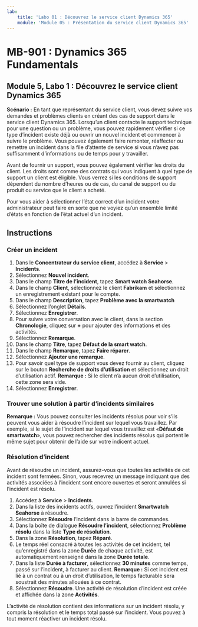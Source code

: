 ```yaml
---
lab:
    title: 'Labo 01 : Découvrez le service client Dynamics 365'
    module: 'Module 05 : Présentation du service client Dynamics 365'
---
```


# MB-901 : Dynamics 365 Fundamentals 
## Module 5, Labo 1 : Découvrez le service client Dynamics 365 

**Scénario :**
En tant que représentant du service client, vous devez suivre vos demandes et problèmes clients en créant des cas de support dans le service client Dynamics 365. Lorsqu’un client contacte le support technique pour une question ou un problème, vous pouvez rapidement vérifier si ce type d’incident existe déjà ou ouvrir un nouvel incident et commencer à suivre le problème. Vous pouvez également faire remonter, réaffecter ou remettre un incident dans la file d’attente de service si vous n’avez pas suffisamment d’informations ou de temps pour y travailler.

Avant de fournir un support, vous pouvez également vérifier les droits du client. Les droits sont comme des contrats qui vous indiquent à quel type de support un client est éligible. Vous verrez si les conditions de support dépendent du nombre d’heures ou de cas, du canal de support ou du produit ou service que le client a acheté.

Pour vous aider à sélectionner l’état correct d’un incident votre administrateur peut faire en sorte que ne voyiez qu’un ensemble limité d’états en fonction de l’état actuel d’un incident.

## Instructions

### Créer un incident

1. Dans le **Concentrateur du service client**, accédez à **Service** > **Incidents**.
1. Sélectionnez **Nouvel incident**.
1. Dans le champ **Titre de l’incident**, tapez **Smart watch Seahorse**.
1. Dans le champ **Client**, sélectionnez le client **Fabrikam** et sélectionnez un enregistrement existant pour le compte.
1. Dans le champ **Description**, tapez **Problème avec la smartwatch**
1. Sélectionnez l’onglet **Détails**.
1. Sélectionnez **Enregistrer**.
1. Pour suivre votre conversation avec le client, dans la section **Chronologie**, cliquez sur **+** pour ajouter des informations et des activités.
1. Sélectionnez **Remarque**.
1. Dans le champ **Titre**, tapez **Défaut de la smart watch**.
1. Dans le champ **Remarque**, tapez **Faire réparer**.
1. Sélectionnez **Ajouter une remarque**. 
14.	Pour savoir quel type de support vous devez fournir au client, cliquez sur le bouton **Recherche de droits d’utilisation** et sélectionnez un droit d’utilisation actif.
 **Remarque :** Si le client n’a aucun droit d’utilisation, cette zone sera vide.
1. Sélectionnez **Enregistrer**.

### Trouver une solution à partir d’incidents similaires

**Remarque :** Vous pouvez consulter les incidents résolus pour voir s’ils peuvent vous aider à résoudre l’incident sur lequel vous travaillez. Par exemple, si le sujet de l’incident sur lequel vous travaillez est «**Défaut de smartwatch**», vous pouvez rechercher des incidents résolus qui portent le même sujet pour obtenir de l’aide sur votre indicent actuel.

### Résolution d’incident

Avant de résoudre un incident, assurez-vous que toutes les activités de cet incident sont fermées. Sinon, vous recevrez un message indiquant que des activités associées à l’incident sont encore ouvertes et seront annulées si l’incident est résolu.

1. Accédez à **Service** > **Incidents**.
1. Dans la liste des incidents actifs, ouvrez l’incident **Smartwatch Seahorse** à résoudre.
1. Sélectionnez **Résoudre** l’incident dans la barre de commandes.
1. Dans la boîte de dialogue **Résoudre l’incident**, sélectionnez **Problème résolu** dans la liste **Type de résolution**.
1. Dans la zone **Résolution**, tapez **Réparé**.
1. Le temps réel consacré à toutes les activités de cet incident, tel qu’enregistré dans la zone **Durée** de chaque activité, est automatiquement renseigné dans la zone **Durée totale**.
1. Dans la liste **Durée à facturer**, sélectionnez **30 minutes** comme temps, passé sur l’incident, à facturer au client.
 **Remarque :** Si cet incident est lié à un contrat ou à un droit d’utilisation, le temps facturable sera soustrait des minutes allouées à ce contrat.
1. Sélectionnez **Résoudre**. Une activité de résolution d’incident est créée et affichée dans la zone **Activités**. 

L’activité de résolution contient des informations sur un incident résolu, y compris la résolution et le temps total passé sur l’incident. Vous pouvez à tout moment réactiver un incident résolu.
